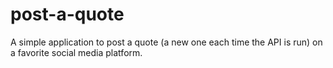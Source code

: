 # post-a-quote
A simple application to post a quote (a new one each time the API is run) on a favorite social media platform.
